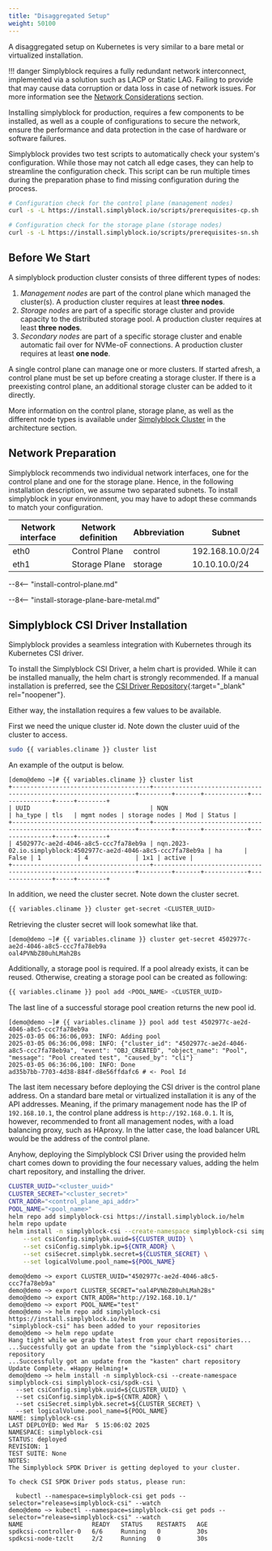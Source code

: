 ```yaml
---
title: "Disaggregated Setup"
weight: 50100
---
```


A disaggregated setup on Kubernetes is very similar to a bare metal or virtualized installation.

!!! danger
    Simplyblock requires a fully redundant network interconnect, implemented via a solution such as LACP or Static
    LAG. Failing to provide that may cause data corruption or data loss in case of network issues. For more information
    see the [Network Considerations](../../../deployments/deployment-planning/network-considerations.md)
    section.

Installing simplyblock for production, requires a few components to be installed, as well as a couple of configurations
to secure the network, ensure the performance and data protection in the case of hardware or software failures.

Simplyblock provides two test scripts to automatically check your system's configuration. While those may not catch all
edge cases, they can help to streamline the configuration check. This script can be run multiple times during the
preparation phase to find missing configuration during the process.

```bash title="Automatically check your configuration"
# Configuration check for the control plane (management nodes)
curl -s -L https://install.simplyblock.io/scripts/prerequisites-cp.sh | bash

# Configuration check for the storage plane (storage nodes)
curl -s -L https://install.simplyblock.io/scripts/prerequisites-sn.sh | bash
```

## Before We Start

A simplyblock production cluster consists of three different types of nodes:

1. _Management nodes_ are part of the control plane which managed the cluster(s). A production cluster requires at least **three nodes**.
2. _Storage nodes_ are part of a specific storage cluster and provide capacity to the distributed storage pool. A production cluster requires at least **three nodes**.
3. _Secondary nodes_ are part of a specific storage cluster and enable automatic fail over for NVMe-oF connections. A production cluster requires at least **one node**.

A single control plane can manage one or more clusters. If started afresh, a control plane must be set up before
creating a storage cluster. If there is a preexisting control plane, an additional storage cluster can be added
to it directly.

More information on the control plane, storage plane, as well as the different node types is available under
[Simplyblock Cluster](../../../architecture/concepts/simplyblock-cluster.md) in the architecture section.

## Network Preparation

Simplyblock recommends two individual network interfaces, one for the control plane and one for the storage plane.
Hence, in the following installation description, we assume two separated subnets. To install simplyblock in your
environment, you may have to adopt these commands to match your configuration.

| Network interface | Network definition | Abbreviation | Subnet          |
|-------------------|--------------------|--------------|-----------------|
| eth0              | Control Plane      | control      | 192.168.10.0/24 |
| eth1              | Storage Plane      | storage      | 10.10.10.0/24   |

<!-- include: install control plane documentation -->
--8<-- "install-control-plane.md"

<!-- include: install storage plane (bare metal) documentation -->
--8<-- "install-storage-plane-bare-metal.md"

## Simplyblock CSI Driver Installation

Simplyblock provides a seamless integration with Kubernetes through its Kubernetes CSI driver.

To install the Simplyblock CSI Driver, a helm chart is provided. While it can be installed manually, the helm chart is
strongly recommended. If a manual installation is preferred, see the
[CSI Driver Repository](https://github.com/simplyblock-io/simplyblock-csi/blob/master/docs/install-simplyblock-csi-driver.md){:target="_blank" rel="noopener"}.

Either way, the installation requires a few values to be available.

First we need the unique cluster id. Note down the cluster uuid of the cluster to access.

```bash title="Retrieving the Cluster UUID"
sudo {{ variables.cliname }} cluster list
```

An example of the output is below.

```plain title="Example output of a cluster listing"
[demo@demo ~]# {{ variables.cliname }} cluster list
+--------------------------------------+-----------------------------------------------------------------+---------+-------+------------+---------------+-----+--------+
| UUID                                 | NQN                                                             | ha_type | tls   | mgmt nodes | storage nodes | Mod | Status |
+--------------------------------------+-----------------------------------------------------------------+---------+-------+------------+---------------+-----+--------+
| 4502977c-ae2d-4046-a8c5-ccc7fa78eb9a | nqn.2023-02.io.simplyblock:4502977c-ae2d-4046-a8c5-ccc7fa78eb9a | ha      | False | 1          | 4             | 1x1 | active |
+--------------------------------------+-----------------------------------------------------------------+---------+-------+------------+---------------+-----+--------+
```

In addition, we need the cluster secret. Note down the cluster secret.

```bash title="Retrieve the Cluster Secret"
{{ variables.cliname }} cluster get-secret <CLUSTER_UUID>
```

Retrieving the cluster secret will look somewhat like that.

```plain title="Example output of retrieving a cluster secret"
[demo@demo ~]# {{ variables.cliname }} cluster get-secret 4502977c-ae2d-4046-a8c5-ccc7fa78eb9a
oal4PVNbZ80uhLMah2Bs
```

Additionally, a storage pool is required. If a pool already exists, it can be reused. Otherwise, creating a storage
pool can be created as following:

```bash title="Create a Storage Pool"
{{ variables.cliname }} pool add <POOL_NAME> <CLUSTER_UUID>
```

The last line of a successful storage pool creation returns the new pool id.

```plain title="Example output of creating a storage pool"
[demo@demo ~]# {{ variables.cliname }} pool add test 4502977c-ae2d-4046-a8c5-ccc7fa78eb9a
2025-03-05 06:36:06,093: INFO: Adding pool
2025-03-05 06:36:06,098: INFO: {"cluster_id": "4502977c-ae2d-4046-a8c5-ccc7fa78eb9a", "event": "OBJ_CREATED", "object_name": "Pool", "message": "Pool created test", "caused_by": "cli"}
2025-03-05 06:36:06,100: INFO: Done
ad35b7bb-7703-4d38-884f-d8e56ffdafc6 # <- Pool Id
```

The last item necessary before deploying the CSI driver is the control plane address. On a standard bare metal or
virtualized installation it is any of the API addresses. Meaning, if the primary management node has the IP of
`192.168.10.1`, the control plane address is `http://192.168.0.1`. It is, however, recommended to front all management
nodes, with a load balancing proxy, such as HAproxy. In the latter case, the load balancer URL would be the address of
the control plane.

Anyhow, deploying the Simplyblock CSI Driver using the provided helm chart comes down to providing the four necessary
values, adding the helm chart repository, and installing the driver.

```bash title="Install Simplyblock's CSI Driver"
CLUSTER_UUID="<cluster_uuid>"
CLUSTER_SECRET="<cluster_secret>"
CNTR_ADDR="<control_plane_api_addr>"
POOL_NAME="<pool_name>"
helm repo add simplyblock-csi https://install.simplyblock.io/helm
helm repo update
helm install -n simplyblock-csi --create-namespace simplyblock-csi simplyblock-csi/spdk-csi \
    --set csiConfig.simplybk.uuid=${CLUSTER_UUID} \
    --set csiConfig.simplybk.ip=${CNTR_ADDR} \
    --set csiSecret.simplybk.secret=${CLUSTER_SECRET} \
    --set logicalVolume.pool_name=${POOL_NAME}
```

```plain title="Example output of the CSI driver deployment"
demo@demo ~> export CLUSTER_UUID="4502977c-ae2d-4046-a8c5-ccc7fa78eb9a"
demo@demo ~> export CLUSTER_SECRET="oal4PVNbZ80uhLMah2Bs"
demo@demo ~> export CNTR_ADDR="http://192.168.10.1/"
demo@demo ~> export POOL_NAME="test"
demo@demo ~> helm repo add simplyblock-csi https://install.simplyblock.io/helm
"simplyblock-csi" has been added to your repositories
demo@demo ~> helm repo update
Hang tight while we grab the latest from your chart repositories...
...Successfully got an update from the "simplyblock-csi" chart repository
...Successfully got an update from the "kasten" chart repository
Update Complete. ⎈Happy Helming!⎈
demo@demo ~> helm install -n simplyblock-csi --create-namespace simplyblock-csi simplyblock-csi/spdk-csi \
  --set csiConfig.simplybk.uuid=${CLUSTER_UUID} \
  --set csiConfig.simplybk.ip=${CNTR_ADDR} \
  --set csiSecret.simplybk.secret=${CLUSTER_SECRET} \
  --set logicalVolume.pool_name=${POOL_NAME}
NAME: simplyblock-csi
LAST DEPLOYED: Wed Mar  5 15:06:02 2025
NAMESPACE: simplyblock-csi
STATUS: deployed
REVISION: 1
TEST SUITE: None
NOTES:
The Simplyblock SPDK Driver is getting deployed to your cluster.

To check CSI SPDK Driver pods status, please run:

  kubectl --namespace=simplyblock-csi get pods --selector="release=simplyblock-csi" --watch
demo@demo ~> kubectl --namespace=simplyblock-csi get pods --selector="release=simplyblock-csi" --watch
NAME                   READY   STATUS    RESTARTS   AGE
spdkcsi-controller-0   6/6     Running   0          30s
spdkcsi-node-tzclt     2/2     Running   0          30s
```
